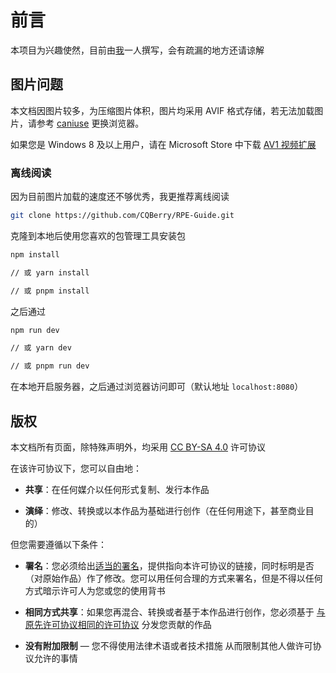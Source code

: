 # 前言

本项目为兴趣使然，目前由[我](https://static.chinq.xyz/)一人撰写，会有疏漏的地方还请谅解

## 图片问题

本文档因图片较多，为压缩图片体积，图片均采用 AVIF 格式存储，若无法加载图片，请参考 [caniuse](https://caniuse.com/avif) 更换浏览器。

如果您是 Windows 8 及以上用户，请在 Microsoft Store 中下载 [AV1 视频扩展](https://www.microsoft.com/store/productId/9MVZQVXJBQ9V)

### 离线阅读

因为目前图片加载的速度还不够优秀，我更推荐离线阅读

```sh
git clone https://github.com/CQBerry/RPE-Guide.git
```

克隆到本地后使用您喜欢的包管理工具安装包

```sh
npm install

// 或 yarn install

// 或 pnpm install
```

之后通过

```sh
npm run dev

// 或 yarn dev

// 或 pnpm run dev
```

在本地开启服务器，之后通过浏览器访问即可（默认地址 `localhost:8080`）

## 版权

本文档所有页面，除特殊声明外，均采用 [CC BY-SA 4.0](https://creativecommons.org/licenses/by-sa/4.0/deed.zh) 许可协议

在该许可协议下，您可以自由地：

- **共享**：在任何媒介以任何形式复制、发行本作品

- **演绎**：修改、转换或以本作品为基础进行创作（在任何用途下，甚至商业目的）

但您需要遵循以下条件：

- **署名**：您必须给出[适当的署名](https://creativecommons.org/licenses/by-sa/4.0/deed.zh)，提供指向本许可协议的链接，同时标明是否（对原始作品）作了修改。您可以用任何合理的方式来署名，但是不得以任何方式暗示许可人为您或您的使用背书

- **相同方式共享**：如果您再混合、转换或者基于本作品进行创作，您必须基于 [与原先许可协议相同的许可协议](https://creativecommons.org/licenses/by-sa/4.0/deed.zh) 分发您贡献的作品

- **没有附加限制** — 您不得使用法律术语或者技术措施 从而限制其他人做许可协议允许的事情
